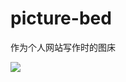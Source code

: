 # picture-bed
作为个人网站写作时的图床

<img src="https://timgsa.baidu.com/timg?image&quality=80&size=b9999_10000&sec=1562060810417&di=d84d17c65821abbff2e6fedc7d6f89ea&imgtype=0&src=http%3A%2F%2Fimg5q.duitang.com%2Fuploads%2Fblog%2F201412%2F27%2F20141227134328_ZnPXr.gif">
